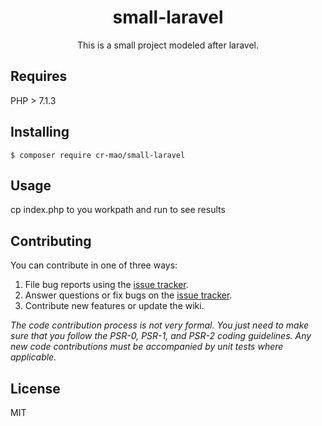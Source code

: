 <h1 align="center"> small-laravel </h1>

<p align="center"> This is a small project modeled after laravel.</p>

## Requires

 PHP > 7.1.3

## Installing

```shell
$ composer require cr-mao/small-laravel 
```

## Usage

 cp index.php  to you workpath and  run  to see results

## Contributing

You can contribute in one of three ways:
1. File bug reports using the [issue tracker](https://github.com/cr-mao/small-laravel/issues).
2. Answer questions or fix bugs on the [issue tracker](https://github.com/cr-mao/small-laravel/issues).
3. Contribute new features or update the wiki.

_The code contribution process is not very formal. You just need to make sure that you follow the PSR-0, PSR-1, and PSR-2 coding guidelines. Any new code contributions must be accompanied by unit tests where applicable._

## License

MIT
